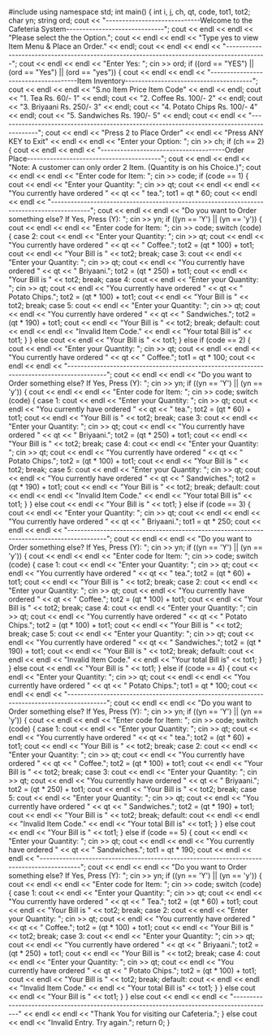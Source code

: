 #include<iostream>
using namespace std;
int main()
{
	int i, j, ch, qt, code, tot1, tot2;
	char yn;
	string ord;
	cout << "-----------------------------Welcome to the Cafeteria System------------------------------";
	cout << endl << endl << "Please select the the Option.";
	cout << endl << endl << "Type yes to view Item Menu & Place an Order." << endl;
	cout << endl << endl << "------------------------------------------------------------------------------------------";
	cout << endl << endl << "Enter Yes: ";
	cin >> ord;
	if ((ord == "YES") || (ord == "Yes") || (ord == "yes"))
	{
		cout << endl << endl << "-------------------------------------Item Inventory---------------------------------------";
		cout << endl << endl << "S.no   Item            Price         Item Code" << endl << endl;
		cout << "1.     Tea             Rs. 60/-       1" << endl;
		cout << "2.     Coffee          Rs. 100/-      2" << endl;
		cout << "3.     Briyaani        Rs. 250/-      3" << endl;
		cout << "4.     Potato Chips    Rs. 100/-      4" << endl;
		cout << "5.     Sandwiches      Rs. 190/-      5" << endl;
		cout << endl << "------------------------------------------------------------------------------------------";
		cout << endl << "Press 2 to Place Order" << endl << "Press ANY KEY to Exit" << endl << endl << "Enter your Option: ";
		cin >> ch;
		if (ch == 2)
		{
			cout << endl << endl << "--------------------------------------Order Place-----------------------------------------";
			cout << endl << endl << "Note: A customer can only order 2 Item. (Quantity is on his Choice.)";
			cout << endl << endl << "Enter code for Item: ";
			cin >> code;
			if (code == 1)
			{
				cout << endl << "Enter your Quantity: ";
				cin >> qt;
				cout << endl << endl << "You currently have ordered " << qt << " tea.";
				tot1 = qt * 60;
				cout << endl << endl << "------------------------------------------------------------------------------------------";
				cout << endl << endl << "Do you want to Order something else? If Yes, Press (Y): ";
				cin >> yn;
				if ((yn == 'Y') || (yn == 'y'))
				{
					cout << endl << endl << "Enter code for Item: ";
					cin >> code;
					switch (code)
					{
					case 2:
						cout << endl << "Enter your Quantity: ";
						cin >> qt;
						cout << endl << "You currently have ordered " << qt << " Coffee.";
						tot2 = (qt * 100) + tot1;
						cout << endl << "Your Bill is " << tot2;
						break;
					case 3:
						cout << endl << "Enter your Quantity: ";
						cin >> qt;
						cout << endl << "You currently have ordered " << qt << " Briyaani.";
						tot2 = (qt * 250) + tot1;
						cout << endl << "Your Bill is " << tot2;
						break;
					case 4:
						cout << endl << "Enter your Quantity: ";
						cin >> qt;
						cout << endl << "You currently have ordered " << qt << " Potato Chips.";
						tot2 = (qt * 100) + tot1;
						cout << endl << "Your Bill is " << tot2;
						break;
					case 5:
						cout << endl << "Enter your Quantity: ";
						cin >> qt;
						cout << endl << "You currently have ordered " << qt << " Sandwiches.";
						tot2 = (qt * 190) + tot1;
						cout << endl << "Your Bill is " << tot2;
						break;
					default:
						cout << endl << endl << "Invalid Item Code." << endl << "Your total Bill is" << tot1;
					}
				}
				else
					cout << endl << "Your Bill is " << tot1;
			}
			else if (code == 2)
			{
				cout << endl << "Enter your Quantity: ";
				cin >> qt;
				cout << endl << endl << "You currently have ordered " << qt << " Coffee.";
				tot1 = qt * 100;
				cout << endl << endl << "------------------------------------------------------------------------------------------";
				cout << endl << endl << "Do you want to Order something else? If Yes, Press (Y): ";
				cin >> yn;
				if ((yn == 'Y') || (yn == 'y'))
				{
					cout << endl << endl << "Enter code for Item: ";
					cin >> code;
					switch (code)
					{
					case 1:
						cout << endl << "Enter your Quantity: ";
						cin >> qt;
						cout << endl << "You currently have ordered " << qt << " tea.";
						tot2 = (qt * 60) + tot1;
						cout << endl << "Your Bill is " << tot2;
						break;
					case 3:
						cout << endl << "Enter your Quantity: ";
						cin >> qt;
						cout << endl << "You currently have ordered " << qt << " Briyaani.";
						tot2 = (qt * 250) + tot1;
						cout << endl << "Your Bill is " << tot2;
						break;
					case 4:
						cout << endl << "Enter your Quantity: ";
						cin >> qt;
						cout << endl << "You currently have ordered " << qt << " Potato Chips.";
						tot2 = (qt * 100) + tot1;
						cout << endl << "Your Bill is " << tot2;
						break;
					case 5:
						cout << endl << "Enter your Quantity: ";
						cin >> qt;
						cout << endl << "You currently have ordered " << qt << " Sandwiches.";
						tot2 = (qt * 190) + tot1;
						cout << endl << "Your Bill is " << tot2;
						break;
					default:
						cout << endl << endl << "Invalid Item Code." << endl << "Your total Bill is" << tot1;
					}
				}
				else
					cout << endl << "Your Bill is " << tot1;
			}
			else if (code == 3)
			{
				cout << endl << "Enter your Quantity: ";
				cin >> qt;
				cout << endl << endl << "You currently have ordered " << qt << " Briyaani.";
				tot1 = qt * 250;
				cout << endl << endl << "------------------------------------------------------------------------------------------";
				cout << endl << endl << "Do you want to Order something else? If Yes, Press (Y): ";
				cin >> yn;
				if ((yn == 'Y') || (yn == 'y'))
				{
					cout << endl << endl << "Enter code for Item: ";
					cin >> code;
					switch (code)
					{
					case 1:
						cout << endl << "Enter your Quantity: ";
						cin >> qt;
						cout << endl << "You currently have ordered " << qt << " tea.";
						tot2 = (qt * 60) + tot1;
						cout << endl << "Your Bill is " << tot2;
						break;
					case 2:
						cout << endl << "Enter your Quantity: ";
						cin >> qt;
						cout << endl << "You currently have ordered " << qt << " Coffee.";
						tot2 = (qt * 100) + tot1;
						cout << endl << "Your Bill is " << tot2;
						break;
					case 4:
						cout << endl << "Enter your Quantity: ";
						cin >> qt;
						cout << endl << "You currently have ordered " << qt << " Potato Chips.";
						tot2 = (qt * 100) + tot1;
						cout << endl << "Your Bill is " << tot2;
						break;
					case 5:
						cout << endl << "Enter your Quantity: ";
						cin >> qt;
						cout << endl << "You currently have ordered " << qt << " Sandwiches.";
						tot2 = (qt * 190) + tot1;
						cout << endl << "Your Bill is " << tot2;
						break;
					default:
						cout << endl << endl << "Invalid Item Code." << endl << "Your total Bill is" << tot1;
					}
				}
				else
					cout << endl << "Your Bill is " << tot1;
			}
			else if (code == 4)
			{
				cout << endl << "Enter your Quantity: ";
				cin >> qt;
				cout << endl << endl << "You currently have ordered " << qt << " Potato Chips.";
				tot1 = qt * 100;
				cout << endl << endl << "------------------------------------------------------------------------------------------";
				cout << endl << endl << "Do you want to Order something else? If Yes, Press (Y): ";
				cin >> yn;
				if ((yn == 'Y') || (yn == 'y'))
				{
					cout << endl << endl << "Enter code for Item: ";
					cin >> code;
					switch (code)
					{
					case 1:
						cout << endl << "Enter your Quantity: ";
						cin >> qt;
						cout << endl << "You currently have ordered " << qt << " tea.";
						tot2 = (qt * 60) + tot1;
						cout << endl << "Your Bill is " << tot2;
						break;
					case 2:
						cout << endl << "Enter your Quantity: ";
						cin >> qt;
						cout << endl << "You currently have ordered " << qt << " Coffee.";
						tot2 = (qt * 100) + tot1;
						cout << endl << "Your Bill is " << tot2;
						break;
					case 3:
						cout << endl << "Enter your Quantity: ";
						cin >> qt;
						cout << endl << "You currently have ordered " << qt << " Briyaani.";
						tot2 = (qt * 250) + tot1;
						cout << endl << "Your Bill is " << tot2;
						break;
					case 5:
						cout << endl << "Enter your Quantity: ";
						cin >> qt;
						cout << endl << "You currently have ordered " << qt << " Sandwiches.";
						tot2 = (qt * 190) + tot1;
						cout << endl << "Your Bill is " << tot2;
						break;
					default:
						cout << endl << endl << "Invalid Item Code." << endl << "Your total Bill is" << tot1;
					}
				}
				else
					cout << endl << "Your Bill is " << tot1;
			}
			else if (code == 5)
			{
				cout << endl << "Enter your Quantity: ";
				cin >> qt;
				cout << endl << endl << "You currently have ordered " << qt << " Sandwiches.";
				tot1 = qt * 190;
				cout << endl << endl << "------------------------------------------------------------------------------------------";
				cout << endl << endl << "Do you want to Order something else? If Yes, Press (Y): ";
				cin >> yn;
				if ((yn == 'Y') || (yn == 'y'))
				{
					cout << endl << endl << "Enter code for Item: ";
					cin >> code;
					switch (code)
					{
					case 1:
						cout << endl << "Enter your Quantity: ";
						cin >> qt;
						cout << endl << "You currently have ordered " << qt << " Tea.";
						tot2 = (qt * 60) + tot1;
						cout << endl << "Your Bill is " << tot2;
						break;
					case 2:
						cout << endl << "Enter your Quantity: ";
						cin >> qt;
						cout << endl << "You currently have ordered " << qt << " Coffee.";
						tot2 = (qt * 100) + tot1;
						cout << endl << "Your Bill is " << tot2;
						break;
					case 3:
						cout << endl << "Enter your Quantity: ";
						cin >> qt;
						cout << endl << "You currently have ordered " << qt << " Briyaani.";
						tot2 = (qt * 250) + tot1;
						cout << endl << "Your Bill is " << tot2;
						break;
					case 4:
						cout << endl << "Enter your Quantity: ";
						cin >> qt;
						cout << endl << "You currently have ordered " << qt << " Potato Chips.";
						tot2 = (qt * 100) + tot1;
						cout << endl << "Your Bill is " << tot2;
						break;
					default:
						cout << endl << endl << "Invalid Item Code." << endl << "Your total Bill is" << tot1;
					}
				}
				else
					cout << endl << "Your Bill is " << tot1;
			}
		}
		else
			cout << endl << endl << "------------------------------------------------------------------------------------------" << endl << endl << "Thank You for visiting our Cafeteria.";
	}
	else
		cout << endl << "Invalid Entry. Try again.";
	return 0;
}
